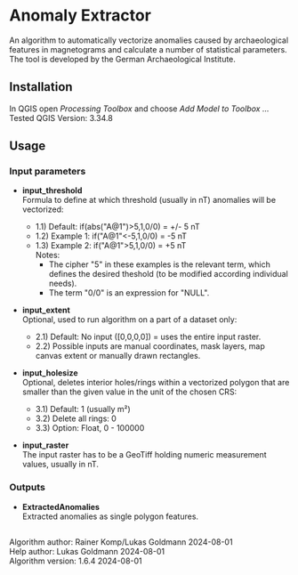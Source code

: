 # Anomaly Extractor<br>

An algorithm to automatically vectorize anomalies caused by archaeological features in magnetograms and calculate a number of statistical parameters.<br/>
The tool is developed by the German Archaeological Institute.
## Installation
  In QGIS open *Processing Toolbox* and choose *Add Model to Toolbox ...*<br/>
  Tested QGIS Version: 3.34.8<br>
## Usage
### Input parameters
   * **input_threshold**<br/>
      Formula to define at which threshold (usually in nT) anomalies will be vectorized:<br>
      - 1.1) Default: if(abs("A@1")>5,1,0/0) = +/- 5 nT<br>
      - 1.2) Example 1: if("A@1"<-5,1,0/0) = -5 nT<br>
      - 1.3) Example 2: if("A@1">5,1,0/0) = +5 nT  <br>
        Notes:
        - The cipher "5" in these examples is the relevant term, which defines the desired theshold (to be modified according individual needs).<br>
        - The term "0/0" is an expression for "NULL".<br>

   * **input_extent**<br>
      Optional, used to run algorithm on a part of a dataset only:
      - 2.1) Default: No input ([0,0,0,0]) = uses the entire input raster.<br>
      - 2.2) Possible inputs are manual coordinates, mask layers, map canvas extent or manually drawn rectangles.
    
   * **input_holesize**<br>
      Optional, deletes interior holes/rings within a vectorized polygon that are smaller than the given value in the unit of the chosen CRS:
      - 3.1) Default: 1 (usually m²)<br>
      - 3.2) Delete all rings: 0<br>
      - 3.3) Option: Float, 0 - 100000 <br>
    
   * **input_raster**<br>
      The input raster has to be a GeoTiff holding numeric measurement values, usually in nT.<br>

### Outputs
 * **ExtractedAnomalies**<br/>
    Extracted anomalies as single polygon features.<br>
## 
Algorithm author: Rainer Komp/Lukas Goldmann 2024-08-01<br/>
Help author: Lukas Goldmann 2024-08-01<br>
Algorithm version: 1.6.4 2024-08-01<br>

